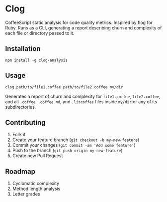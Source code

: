 # Clog

CoffeeScript static analysis for code quality metrics. Inspired by flog for Ruby. Runs as a CLI, generating a report describing churn and complexity of each file or directory passed to it.

## Installation

`npm install -g clog-analysis`

## Usage

`clog path/to/file1.coffee path/to/file2.coffee my/dir`

Generates a report of churn and complexity for `file1.coffee`, `file2.coffee`, and all `.coffee`, `.coffee.md`, and `.litcoffee` files inside `my/dir` or any of its subdirectories.

## Contributing

1. Fork it
1. Create your feature branch (`git checkout -b my-new-feature`)
1. Commit your changes (`git commit -am 'Add some feature'`)
1. Push to the branch (`git push origin my-new-feature`)
1. Create new Pull Request

## Roadmap

1. Cyclomatic complexity
1. Method length analysis
1. Letter grades
